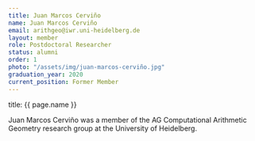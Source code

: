 ```yaml
---
title: Juan Marcos Cerviño
name: Juan Marcos Cerviño
email: arithgeo@iwr.uni-heidelberg.de
layout: member
role: Postdoctoral Researcher
status: alumni
order: 1
photo: "/assets/img/juan-marcos-cerviño.jpg"
graduation_year: 2020
current_position: Former Member
---
```

title: {{ page.name }}

Juan Marcos Cerviño was a member of the AG Computational Arithmetic Geometry research group at the University of Heidelberg.